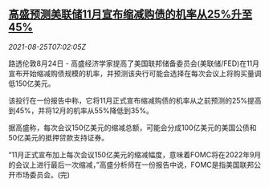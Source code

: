 <!--1629876663000-->
[高盛预测美联储11月宣布缩减购债的机率从25%升至45%](https://cn.reuters.com/article/goldman-sachs-fed-outlook-0824-tues-idCNKBS2FQ0HB)
------

<div><i>2021-08-25T07:02:05Z</i></div><p>路透伦敦8月24日 - 高盛经济学家提高了美国联邦储备委员会(美联储/FED)在11月宣布开始缩减购债规模的机率，并预测该央行可能会选择在每次会议上将购买量调低150亿美元。</p><p>该投行在一份报告中称，它将11月正式宣布缩减购债的机率从之前预测的25%提高到45%，并将12月的机率从55%降低到35%。</p><p>据高盛称，每次会议150亿美元的缩减总额，可能会分成100亿美元的美国公债和50亿美元的抵押贷款支持证券。</p><p>“11月正式宣布加上每次会议150亿美元的缩减幅度，意味着FOMC将在2022年9月的会议上进行最后一次缩减，”高盛分析师在一份报告中说，FOMC是指美国联邦公开市场委员会。(完)</p>
